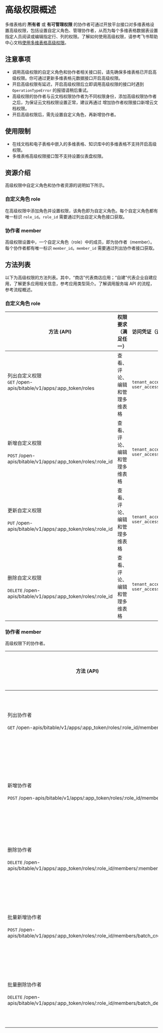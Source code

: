 # 高级权限概述
多维表格的 **所有者** 或 **有可管理权限** 的协作者可通过开放平台接口对多维表格设置高级权限，包括设置自定义角色、管理协作者，从而为每个多维表格数据表设置指定人员阅读或编辑指定行、列的权限。了解如何使用高级权限，请参考飞书帮助中心文档[使用多维表格高级权限](https://www.feishu.cn/hc/zh-CN/articles/588604550568)。

## 注意事项
- 调用高级权限的自定义角色和协作者相关接口前，请先确保多维表格已开启高级权限。你可通过更新多维表格元数据接口开启高级权限。
- 开启高级权限有延迟，开启高级权限后立即调用高级权限的接口时遇到 `OperationTypeError` 的报错请稍后重试。
- 高级权限的协作者与云文档权限协作者为不同权限身份，添加高级权限协作者之后，为保证云文档权限设置正常，建议再通过 增加协作者权限接口新增云文档权限。
- 开启高级权限后，需先设置自定义角色，再新增协作者。

## 使用限制

- 在线文档和电子表格中嵌入的多维表格、知识库中的多维表格不支持开启高级权限。
- 多维表格高级权限接口暂不支持设置仪表盘权限。
## 资源介绍
高级权限中自定义角色和协作者资源的说明如下所示。
### 自定义角色 role

在高级权限中添加角色并设置权限，该角色即为自定义角色。每个自定义角色都有唯一标识 `role_id`。`role_id` 需要通过列出自定义角色接口获取。

### 协作者 member

高级权限设置中，一个自定义角色（role）中的成员，即为协作者（member）。每个协作者都有唯一标识 `member_id`。`member_id` 需要通过列出协作者接口获取。
## 方法列表

以下为高级权限的方法列表。其中，“商店”代表商店应用；“自建”代表企业自建应用，了解更多应用相关信息，参考应用类型简介。了解调用服务端 API 的流程，参考流程概述。

### 自定义角色 role


| **方法 (API)** | 权限要求（满足任一） | **访问凭证（选择其一）** | 商店 | 自建 |
| --- | --- | --- | --- | --- |
| 列出自定义权限<br> `GET` /open-apis/bitable/v1/apps/:app_token/roles<br> <br> | 查看、评论、编辑和管理多维表格 | `tenant_access_token`<br>`user_access_token` | ✓ | ✓ |
| 新增自定义权限<br> <br>`POST` /open-apis/bitable/v1/apps/:app_token/roles/:role_id | 查看、评论、编辑和管理多维表格 | `tenant_access_token`<br>`user_access_token` | ✓ | ✓ |
| 更新自定义权限<br> <br>`PUT` /open-apis/bitable/v1/apps/:app_token/roles/:role_id | 查看、评论、编辑和管理多维表格 | `tenant_access_token`<br>`user_access_token` | ✓ | ✓ |
| 删除自定义权限<br> <br>`DELETE` /open-apis/bitable/v1/apps/:app_token/roles/:role_id | 查看、评论、编辑和管理多维表格 | `tenant_access_token`<br>`user_access_token` | ✓ | ✓ |




### 协作者 member

高级权限下的协作者。

| **方法 (API)** | 权限要求（满足任一） | **访问凭证（选择其一）** | 商店 | 自建 |
| --- | --- | --- | --- | --- |
| 列出协作者<br><br> `GET` /open-apis/bitable/v1/apps/:app_token/roles/:role_id/members<br> <br> | 查看、评论、编辑和管理多维表格 | `tenant_access_token`<br>`user_access_token` | ✓ | ✓ |
| 新增协作者<br> <br>`POST` /open-apis/bitable/v1/apps/:app_token/roles/:role_id/members | 查看、评论、编辑和管理多维表格 | `tenant_access_token`<br>`user_access_token` | ✓ | ✓ |
| 删除协作者<br> <br>`DELETE` /open-apis/bitable/v1/apps/:app_token/roles/:role_id/members/:member_id | 查看、评论、编辑和管理多维表格 | `tenant_access_token`<br>`user_access_token` | ✓ | ✓ |
| 批量新增协作者<br> <br>`POST` /open-apis/bitable/v1/apps/:app_token/roles/:role_id/members/batch_create | 查看、评论、编辑和管理多维表格 | `tenant_access_token`<br>`user_access_token` | ✓ | ✓ |
| 批量删除协作者<br> <br>`DELETE` /open-apis/bitable/v1/apps/:app_token/roles/:role_id/members/batch_delete | 查看、评论、编辑和管理多维表格 | `tenant_access_token`<br>`user_access_token` | ✓ | ✓ |






